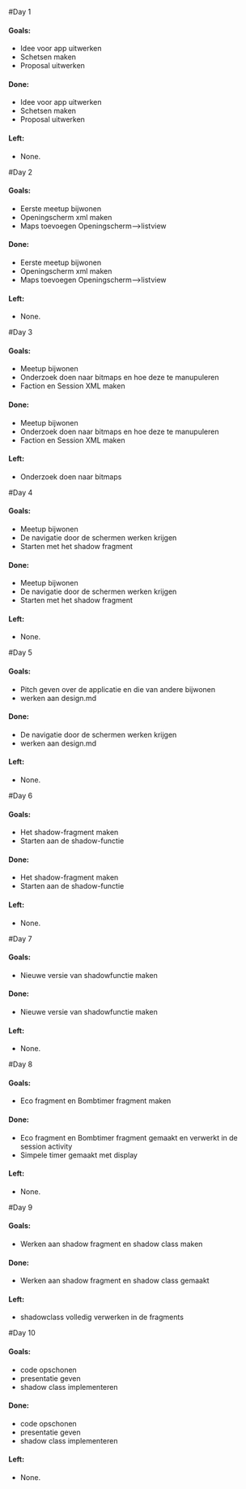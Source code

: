 #Day 1
<h4>Goals:</h4>
<ul>
  <li>Idee voor app uitwerken</li>
  <li>Schetsen maken</li>
  <li>Proposal uitwerken</li>
</ul>

<h4>Done:</h4>
<ul>
  <li>Idee voor app uitwerken</li>
  <li>Schetsen maken</li>
  <li>Proposal uitwerken</li>
</ul>

<h4>Left:</h4>
<ul>
  <li>None.</li>
</ul>

#Day 2

<h4>Goals:</h4>
<ul>
  <li>Eerste meetup bijwonen</li>
  <li>Openingscherm xml maken</li>
  <li>Maps toevoegen Openingscherm-->listview</li>
</ul>

<h4>Done:</h4>
<ul>
  <li>Eerste meetup bijwonen</li>
  <li>Openingscherm xml maken</li>
  <li>Maps toevoegen Openingscherm-->listview</li>
</ul>

<h4>Left:</h4>
<ul>
  <li>None.</li>
</ul>

#Day 3

<h4>Goals:</h4>
<ul>
  <li>Meetup bijwonen</li>
  <li>Onderzoek doen naar bitmaps en hoe deze te manupuleren</li>
  <li>Faction en Session XML maken</li>
</ul>

<h4>Done:</h4>
<ul>
  <li>Meetup bijwonen</li>
  <li>Onderzoek doen naar bitmaps en hoe deze te manupuleren</li>
  <li>Faction en Session XML maken</li>
</ul>

<h4>Left:</h4>
<ul>
  <li>Onderzoek doen naar bitmaps</li>
</ul>



#Day 4

<h4>Goals:</h4>
<ul>
  <li>Meetup bijwonen</li>
  <li>De navigatie door de schermen werken krijgen</li>
  <li>Starten met het shadow fragment</li>
</ul>

<h4>Done:</h4>
<ul>
  <li>Meetup bijwonen</li>
  <li>De navigatie door de schermen werken krijgen</li>
  <li>Starten met het shadow fragment</li>
</ul>

<h4>Left:</h4>
<ul>
  <li>None.</li>
</ul>


#Day 5

<h4>Goals:</h4>
<ul>
  <li>Pitch geven over de applicatie en die van andere bijwonen</li>
  <li>werken aan design.md</li>
</ul>

<h4>Done:</h4>
<ul>
  <li>De navigatie door de schermen werken krijgen</li>
  <li>werken aan design.md</li>
</ul>

<h4>Left:</h4>
<ul>
  <li>None.</li>
</ul>

#Day 6

<h4>Goals:</h4>
<ul>
  <li>Het shadow-fragment maken</li>
  <li>Starten aan de shadow-functie</li>
</ul>

<h4>Done:</h4>
<ul>
  <li>Het shadow-fragment maken</li>
  <li>Starten aan de shadow-functie</li>
</ul>

<h4>Left:</h4>
<ul>
  <li>None.</li>
</ul>

#Day 7

<h4>Goals:</h4>
<ul>
  <li>Nieuwe versie van shadowfunctie maken</li>
</ul>

<h4>Done:</h4>
<ul>
  <li>Nieuwe versie van shadowfunctie maken</li>
</ul>

<h4>Left:</h4>
<ul>
  <li>None.</li>
</ul>

#Day 8

<h4>Goals:</h4>
<ul>
  <li>Eco fragment en Bombtimer fragment maken</li>
</ul>

<h4>Done:</h4>
<ul>
  <li>Eco fragment en Bombtimer fragment gemaakt en verwerkt in de session activity</li>
  <li>Simpele timer gemaakt met display</li>
</ul>

<h4>Left:</h4>
<ul>
  <li>None.</li>
</ul>

#Day 9

<h4>Goals:</h4>
<ul>
  <li>Werken aan shadow fragment en shadow class maken</li>
</ul>

<h4>Done:</h4>
<ul>
  <li>Werken aan shadow fragment en shadow class gemaakt</li>
</ul>

<h4>Left:</h4>
<ul>
  <li>shadowclass volledig verwerken in de fragments</li>
</ul>

#Day 10

<h4>Goals:</h4>
<ul>
  <li>code opschonen</li>
  <li>presentatie geven</li>
  <li>shadow class implementeren</li>
</ul>

<h4>Done:</h4>
<ul>
  <li>code opschonen</li>
  <li>presentatie geven</li>
  <li>shadow class implementeren</li>
</ul>

<h4>Left:</h4>
<ul>
  <li>None.</li>
</ul>
